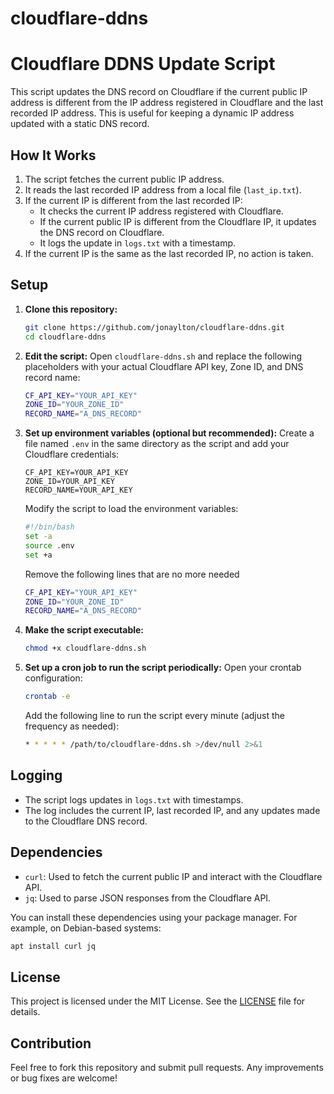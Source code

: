# cloudflare-ddns

# Cloudflare DDNS Update Script

This script updates the DNS record on Cloudflare if the current public IP address is different from the IP address registered in Cloudflare and the last recorded IP address. This is useful for keeping a dynamic IP address updated with a static DNS record.

## How It Works

1. The script fetches the current public IP address.
2. It reads the last recorded IP address from a local file (`last_ip.txt`).
3. If the current IP is different from the last recorded IP:
   - It checks the current IP address registered with Cloudflare.
   - If the current public IP is different from the Cloudflare IP, it updates the DNS record on Cloudflare.
   - It logs the update in `logs.txt` with a timestamp.
4. If the current IP is the same as the last recorded IP, no action is taken.

## Setup

1. **Clone this repository:**
   ```bash
   git clone https://github.com/jonaylton/cloudflare-ddns.git
   cd cloudflare-ddns
   ```

2. **Edit the script:**
   Open `cloudflare-ddns.sh` and replace the following placeholders with your actual Cloudflare API key, Zone ID, and DNS record name:
   ```bash
   CF_API_KEY="YOUR_API_KEY"
   ZONE_ID="YOUR_ZONE_ID"
   RECORD_NAME="A_DNS_RECORD"
   ```

3. **Set up environment variables (optional but recommended):**
   Create a file named `.env` in the same directory as the script and add your Cloudflare credentials:
   ```env
   CF_API_KEY=YOUR_API_KEY
   ZONE_ID=YOUR_API_KEY
   RECORD_NAME=YOUR_API_KEY
   ```

   Modify the script to load the environment variables:
   ```bash
   #!/bin/bash
   set -a
   source .env
   set +a
   ```

   Remove the following lines that are no more needed
   ```bash
   CF_API_KEY="YOUR_API_KEY"
   ZONE_ID="YOUR_ZONE_ID"
   RECORD_NAME="A_DNS_RECORD"
   ```

4. **Make the script executable:**
   ```bash
   chmod +x cloudflare-ddns.sh
   ```

5. **Set up a cron job to run the script periodically:**
   Open your crontab configuration:
   ```bash
   crontab -e
   ```

   Add the following line to run the script every minute (adjust the frequency as needed):
   ```bash
   * * * * * /path/to/cloudflare-ddns.sh >/dev/null 2>&1
   ```

## Logging

- The script logs updates in `logs.txt` with timestamps.
- The log includes the current IP, last recorded IP, and any updates made to the Cloudflare DNS record.

## Dependencies

- `curl`: Used to fetch the current public IP and interact with the Cloudflare API.
- `jq`: Used to parse JSON responses from the Cloudflare API.

You can install these dependencies using your package manager. For example, on Debian-based systems:
```bash
apt install curl jq
```

## License

This project is licensed under the MIT License. See the [LICENSE](LICENSE) file for details.

## Contribution

Feel free to fork this repository and submit pull requests. Any improvements or bug fixes are welcome!
